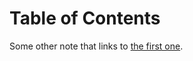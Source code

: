 
# Table of Contents



Some other note that links to [the first one](20240831T132345--some-note__repro.org).

